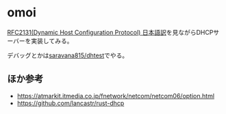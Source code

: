 # omoi

[RFC2131(Dynamic Host Configuration Protocol) 日本語訳](http://srgia.com/docs/rfc2131j.html)を見ながらDHCPサーバーを実装してみる。

デバッグとかは[saravana815/dhtest](https://github.com/saravana815/dhtest)でやる。

## ほか参考

- https://atmarkit.itmedia.co.jp/fnetwork/netcom/netcom06/option.html
- https://github.com/lancastr/rust-dhcp
